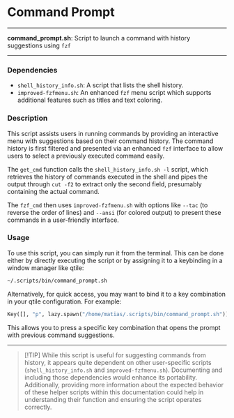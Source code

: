 # Command Prompt

---

**command_prompt.sh**: Script to launch a command with history suggestions using `fzf`

---

### Dependencies

- `shell_history_info.sh`: A script that lists the shell history.
- `improved-fzfmenu.sh`: An enhanced `fzf` menu script which supports additional features such as titles and text coloring. 

### Description

This script assists users in running commands by providing an interactive menu with suggestions based on their command history. The command history is first filtered and presented via an enhanced `fzf` interface to allow users to select a previously executed command easily.

The `get_cmd` function calls the `shell_history_info.sh -l` script, which retrieves the history of commands executed in the shell and pipes the output through `cut -f2` to extract only the second field, presumably containing the actual command.

The `fzf_cmd` then uses `improved-fzfmenu.sh` with options like `--tac` (to reverse the order of lines) and `--ansi` (for colored output) to present these commands in a user-friendly interface.

### Usage

To use this script, you can simply run it from the terminal. This can be done either by directly executing the script or by assigning it to a keybinding in a window manager like qtile:

```bash
~/.scripts/bin/command_prompt.sh
```

Alternatively, for quick access, you may want to bind it to a key combination in your qtile configuration. For example:

```python
Key([], "p", lazy.spawn("/home/matias/.scripts/bin/command_prompt.sh")),
```

This allows you to press a specific key combination that opens the prompt with previous command suggestions.

---

> [!TIP] While this script is useful for suggesting commands from history, it appears quite dependent on other user-specific scripts (`shell_history_info.sh` and `improved-fzfmenu.sh`). Documenting and including those dependencies would enhance its portability. Additionally, providing more information about the expected behavior of these helper scripts within this documentation could help in understanding their function and ensuring the script operates correctly.